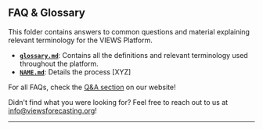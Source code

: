 ## FAQ & Glossary

This folder contains answers to common questions and material explaining relevant terminology for the VIEWS Platform.

- **[`glossary.md`](./glossary.md)**: Contains all the definitions and relevant terminology used throughout the platform.
- **[`NAME.md`](./.md)**: Details the process [XYZ]


For all FAQs, check the [Q&A section](LINK) on our website! 

Didn't find what you were looking for? Feel free to reach out to us at info@viewsforecasting.org! 

---
